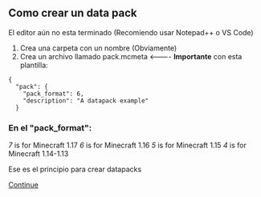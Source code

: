 ## Como crear un data pack
El editor aún no esta terminado (Recomiendo usar Notepad++ o VS Code)

1. Crea una carpeta con un nombre (Obviamente)
2. Crea un archivo llamado pack.mcmeta <---- **Importante** con esta plantilla:

```
{
  "pack": {
    "pack_format": 6,
    "description": "A datapack example"
  }
```

### En el "pack_format":
_7_ is for Minecraft 1.17
_6_ is for Minecraft 1.16
_5_ is for Minecraft 1.15
_4_ is for Minecraft 1.14-1.13

Ese es el principio para crear datapacks

[Continue](https://github.com)
